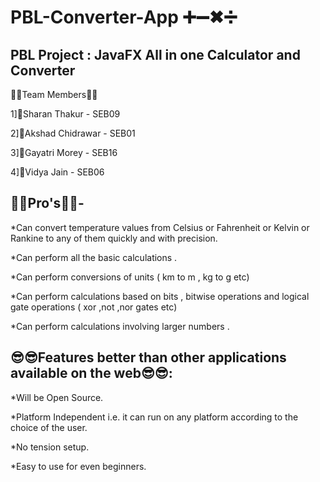 # PBL-Converter-App  ➕➖✖➗
## PBL Project : JavaFX All in one Calculator and Converter


👦👧Team Members👦👧

1]👦Sharan Thakur - SEB09  

2]👦Akshad Chidrawar - SEB01

3]👧Gayatri Morey - SEB16

4]👧Vidya Jain - SEB06



## 💯💯Pro's💯💯- 


*Can convert temperature values from Celsius or Fahrenheit or Kelvin or Rankine to any of them quickly and with precision.

*Can perform all the basic calculations .

*Can perform conversions of units ( km to m , kg to g etc)

*Can perform calculations based on bits , bitwise operations and logical gate operations ( xor ,not ,nor gates etc)

*Can perform calculations involving larger numbers . 


## 😎😎Features better than other applications available on the web😎😎:

*Will be Open Source.

*Platform Independent i.e. it can run on any platform according to the choice of the user.

*No tension setup.

*Easy to use for even beginners.
